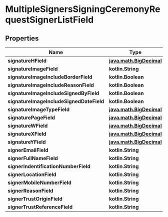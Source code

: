 
# MultipleSignersSigningCeremonyRequestSignerListField

## Properties
Name | Type | Description | Notes
------------ | ------------- | ------------- | -------------
**signatureHField** | [**java.math.BigDecimal**](java.math.BigDecimal.md) |  | 
**signatureImageField** | **kotlin.String** |  | 
**signatureImageIncludeBorderField** | **kotlin.Boolean** |  | 
**signatureImageIncludeReasonField** | **kotlin.Boolean** |  | 
**signatureImageIncludeSignedByField** | **kotlin.Boolean** |  | 
**signatureImageIncludeSignedDateField** | **kotlin.Boolean** |  | 
**signatureImageTypeField** | [**java.math.BigDecimal**](java.math.BigDecimal.md) |  | 
**signaturePageField** | [**java.math.BigDecimal**](java.math.BigDecimal.md) |  | 
**signatureWField** | [**java.math.BigDecimal**](java.math.BigDecimal.md) |  | 
**signatureXField** | [**java.math.BigDecimal**](java.math.BigDecimal.md) |  | 
**signatureYField** | [**java.math.BigDecimal**](java.math.BigDecimal.md) |  | 
**signerEmailField** | **kotlin.String** |  | 
**signerFullNameField** | **kotlin.String** |  | 
**signerIndentificationNumberField** | **kotlin.String** |  | 
**signerLocationField** | **kotlin.String** |  | 
**signerMobileNumberField** | **kotlin.String** |  | 
**signerReasonField** | **kotlin.String** |  | 
**signerTrustOriginField** | **kotlin.String** |  | 
**signerTrustReferenceField** | **kotlin.String** |  | 



